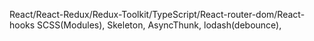 React/React-Redux/Redux-Toolkit/TypeScript/React-router-dom/React-hooks
SCSS(Modules), Skeleton, AsyncThunk, lodash(debounce), 

